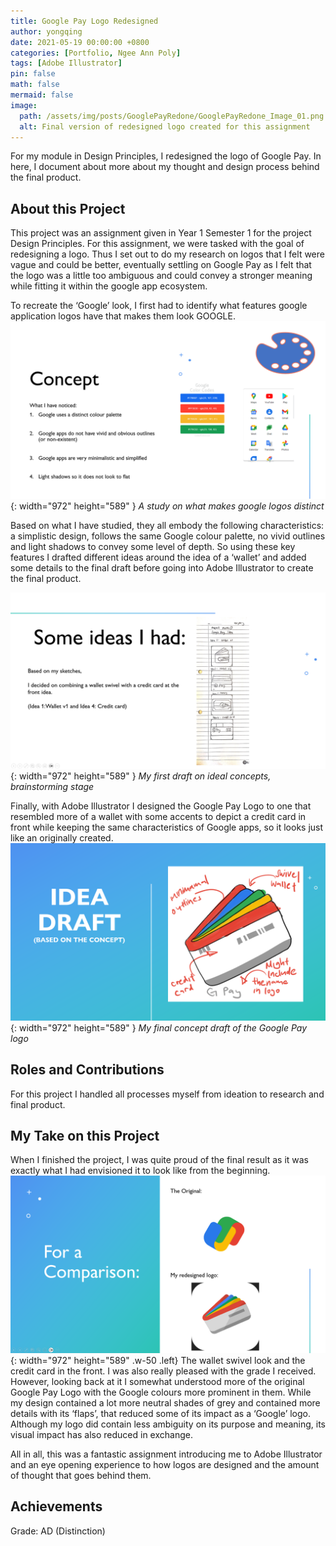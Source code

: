 ```yaml
---
title: Google Pay Logo Redesigned
author: yongqing
date: 2021-05-19 00:00:00 +0800
categories: [Portfolio, Ngee Ann Poly]
tags: [Adobe Illustrator]
pin: false
math: false
mermaid: false
image:
  path: /assets/img/posts/GooglePayRedone/GooglePayRedone_Image_01.png
  alt: Final version of redesigned logo created for this assignment
---
```


For my module in Design Principles, I redesigned the logo of Google Pay. In here, I document about more about my thought and design process behind the final product.

## About this Project
This project was an assignment given in Year 1 Semester 1 for the project Design Principles. For this assignment, we were tasked with the goal of redesigning a logo. Thus I set out to do my research on logos that I felt were vague and could be better, eventually settling on Google Pay as I felt that the logo was a little too ambiguous and could convey a stronger meaning while fitting it within the google app ecosystem.

To recreate the ‘Google’ look, I first had to identify what features google application logos have that makes them look GOOGLE. 
![Desktop View](assets/img/posts/GooglePayRedone/GooglePayRedone_Image_02.png){: width="972" height="589" }
_A study on what makes google logos distinct_

Based on what I have studied, they all embody the following characteristics: a simplistic design, follows the same Google colour palette, no vivid outlines and light shadows to convey some level of depth. So using these key features I drafted different ideas around the idea of a ‘wallet’ and added some details to the final draft before going into Adobe Illustrator to create the final product.

![Desktop View](assets/img/posts/GooglePayRedone/GooglePayRedone_Image_03.png){: width="972" height="589" }
_My first draft on ideal concepts, brainstorming stage_


Finally, with Adobe Illustrator I designed the Google Pay Logo to one that resembled more of a wallet with some accents to depict a credit card in front while keeping the same characteristics of Google apps, so it looks just like an originally created.
![Desktop View](assets/img/posts/GooglePayRedone/GooglePayRedone_Image_04.png){: width="972" height="589" }
_My final concept draft of the Google Pay logo_

## Roles and Contributions
For this project I handled all processes myself from ideation to research and final product.

## My Take on this Project
When I finished the project, I was quite proud of the final result as it was exactly what I had envisioned it to look like from the beginning.
![Desktop View](assets/img/posts/GooglePayRedone/GooglePayRedone_Image_05.png){: width="972" height="589" .w-50 .left}
The wallet swivel look and the credit card in the front. I was also really pleased with the grade I received. However, looking back at it I somewhat understood more of the original Google Pay Logo with the Google colours more prominent in them. While my design contained a lot more neutral shades of grey and contained more details with its ‘flaps’, that reduced some of its impact as a ‘Google’ logo. Although my logo did contain less ambiguity on its purpose and meaning, its visual impact has also reduced in exchange.

All in all, this was a fantastic assignment introducing me to Adobe Illustrator and an eye opening experience to how logos are designed and the amount of thought that goes behind them.


## Achievements
Grade: AD (Distinction)

